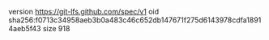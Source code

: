 version https://git-lfs.github.com/spec/v1
oid sha256:f0713c34958aeb3b0a483c46c652db147671f275d6143978cdfa18914aeb5f43
size 918
